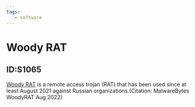```yaml
---
tags:
   - software
---
```

# Woody RAT
## ID:S1065
 [Woody RAT](software/S1065) is a remote access trojan (RAT) that has been used since at least August 2021 against Russian organizations.(Citation: MalwareBytes WoodyRAT Aug 2022)
